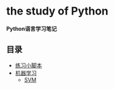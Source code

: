 # the study of Python

**Python语言学习笔记**

## 目录

* [练习小脚本](Scripts)
* [机器学习](https://github.com/Happykelee/Machine-Learning/tree/master/Python)
  * [SVM](https://github.com/Happykelee/Machine-Learning/tree/master/Python/SVM)

